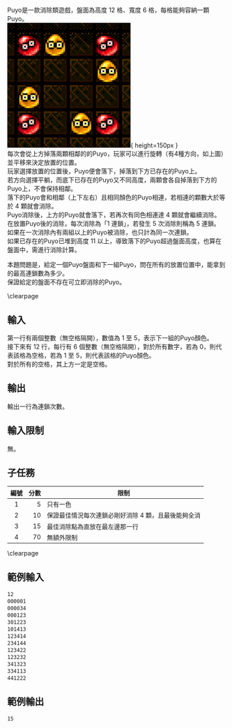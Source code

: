 #

Puyo是一款消除類遊戲，盤面為高度 12 格、寬度 6 格，每格能夠容納一顆Puyo。  
![test](image01.png){ height=150px }  
每次會從上方掉落兩顆相鄰的的Puyo，玩家可以進行旋轉（有4種方向，如上圖）並平移來決定放置的位置。  
玩家選擇放置的位置後，Puyo便會落下，掉落到下方已存在的Puyo上。  
若方向選擇平躺，而底下已存在的Puyo又不同高度，兩顆會各自掉落到下方的Puyo上，不會保持相鄰。  
落下的Puyo會和相鄰（上下左右）且相同顏色的Puyo相連，若相連的顆數大於等於 4 顆就會消除。  
Puyo消除後，上方的Puyo就會落下，若再次有同色相連達 4 顆就會繼續消除。  
在放置Puyo後的消除，每次消除為「1 連鎖」，若發生 5 次消除則稱為 5 連鎖。  
如果在一次消除內有兩組以上的Puyo被消除，也只計為同一次連鎖。  
如果已存在的Puyo已堆到高度 11 以上，導致落下的Puyo超過盤面高度，也算在盤面中，需進行消除計算。

本題問題是，給定一個Puyo盤面和下一組Puyo，問在所有的放置位置中，能拿到的最高連鎖數為多少。  
保證給定的盤面不存在可立即消除的Puyo。  

\clearpage

## 輸入
第一行有兩個整數（無空格隔開），數值為 1 至 5，表示下一組的Puyo顏色。  
接下來有 12 行，每行有 6 個整數（無空格隔開），對於所有數字，若為 0，則代表該格為空格，若為 1 至 5，則代表該格的Puyo顏色。  
對於所有的空格，其上方一定是空格。  

## 輸出
輸出一行為連鎖次數。  

## 輸入限制
無。  

## 子任務
| 編號 | 分數 |    限制    |
| :---: | ---: | ---------- |
|  1  | 5 | 只有一色 |
|  2  | 10 | 保證最佳情況每次連鎖必剛好消除 4 顆，且最後能夠全消 |
|  3  | 15 | 最佳消除點為直放在最左邊那一行 |
|  4  | 70 | 無額外限制 |

\clearpage

## 範例輸入
```
12
000001
000034
000123
301223
101413
123414
234144
123422
123232
341323
334113
441222
```

## 範例輸出
```
15
```
